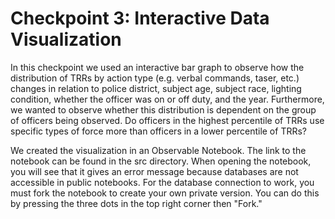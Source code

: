# Checkpoint 3: Interactive Data Visualization

In this checkpoint we used an interactive bar graph to observe how the distribution of TRRs by action type (e.g. verbal commands, taser, etc.) changes in relation to police district, subject age, subject race, lighting condition, whether the officer was on or off duty, and the year. Furthermore, we wanted to observe whether this distribution is dependent on the group of officers being observed. Do officers in the highest percentile of TRRs use specific types of force more than officers in a lower percentile of TRRs?

We created the visualization in an Observable Notebook. The link to the notebook can be found in the src directory. When opening the notebook, you will see that it gives an error message because databases are not accessible in public notebooks. For the database connection to work, you must fork the notebook to create your own private version. You can do this by pressing the three dots in the top right corner then "Fork." 
